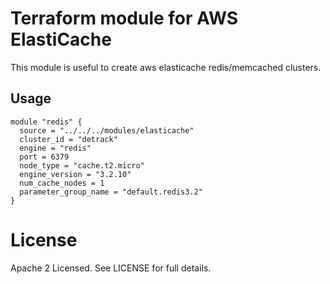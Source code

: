 # Terraform module for AWS ElastiCache 
This module is useful to create aws elasticache redis/memcached clusters.

## Usage

```
module "redis" {
  source = "../../../modules/elasticache"
  cluster_id = "detrack"
  engine = "redis"
  port = 6379
  node_type = "cache.t2.micro"
  engine_version = "3.2.10"
  num_cache_nodes = 1
  parameter_group_name = "default.redis3.2"
}
```


# License

Apache 2 Licensed. See LICENSE for full details.
